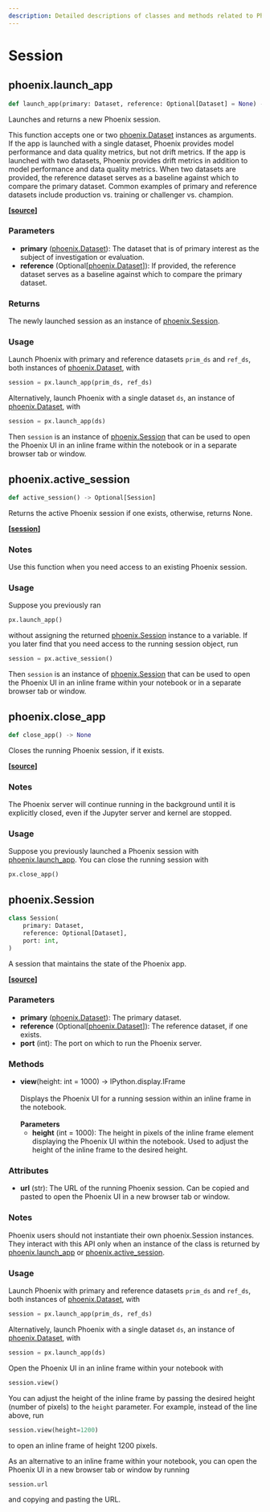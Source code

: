 ```yaml
---
description: Detailed descriptions of classes and methods related to Phoenix sessions
---
```


# Session

## phoenix.launch\_app

```python
def launch_app(primary: Dataset, reference: Optional[Dataset] = None) -> Session
```

Launches and returns a new Phoenix session.

This function accepts one or two [phoenix.Dataset](dataset-and-schema.md#phoenix.dataset) instances as arguments. If the app is launched with a single dataset, Phoenix provides model performance and data quality metrics, but not drift metrics. If the app is launched with two datasets, Phoenix provides drift metrics in addition to model performance and data quality metrics. When two datasets are provided, the reference dataset serves as a baseline against which to compare the primary dataset. Common examples of primary and reference datasets include production vs. training or challenger vs. champion.

**\[**[**source**](https://github.com/Arize-ai/phoenix/blob/main/src/phoenix/session/session.py)**]**

### Parameters

* **primary** ([phoenix.Dataset](dataset-and-schema.md#phoenix.dataset)): The dataset that is of primary interest as the subject of investigation or evaluation.
* **reference** (Optional\[[phoenix.Dataset](dataset-and-schema.md#phoenix.dataset)]): If provided, the reference dataset serves as a baseline against which to compare the primary dataset.

### Returns

The newly launched session as an instance of [phoenix.Session](session.md#phoenix.session).

### Usage

Launch Phoenix with primary and reference datasets `prim_ds` and `ref_ds`, both instances of [phoenix.Dataset](dataset-and-schema.md#phoenix.dataset), with

```python
session = px.launch_app(prim_ds, ref_ds)
```

Alternatively, launch Phoenix with a single dataset `ds`, an instance of [phoenix.Dataset](dataset-and-schema.md#phoenix.dataset), with

```python
session = px.launch_app(ds)
```

Then `session` is an instance of [phoenix.Session](session.md#phoenix.session) that can be used to open the Phoenix UI in an inline frame within the notebook or in a separate browser tab or window.

## phoenix.active\_session

```python
def active_session() -> Optional[Session]
```

Returns the active Phoenix session if one exists, otherwise, returns None.

**\[**[**session**](https://github.com/Arize-ai/phoenix/blob/main/src/phoenix/session/session.py)**]**

### Notes

Use this function when you need access to an existing Phoenix session.

### Usage

Suppose you previously ran

```python
px.launch_app()
```

without assigning the returned [phoenix.Session](session.md#phoenix.session) instance to a variable. If you later find that you need access to the running session object, run

```python
session = px.active_session()
```

Then `session` is an instance of [phoenix.Session](session.md#phoenix.session) that can be used to open the Phoenix UI in an inline frame within your notebook or in a separate browser tab or window.

## phoenix.close\_app

```python
def close_app() -> None
```

Closes the running Phoenix session, if it exists.

**\[**[**source**](https://github.com/Arize-ai/phoenix/blob/main/src/phoenix/session/session.py)**]**

### Notes

The Phoenix server will continue running in the background until it is explicitly closed, even if the Jupyter server and kernel are stopped.

### Usage

Suppose you previously launched a Phoenix session with [phoenix.launch\_app](session.md#phoenix.launch\_app). You can close the running session with

```python
px.close_app()
```

## phoenix.Session

```python
class Session(
    primary: Dataset,
    reference: Optional[Dataset],
    port: int,
)
```

A session that maintains the state of the Phoenix app.

**\[**[**source**](https://github.com/Arize-ai/phoenix/blob/main/src/phoenix/session/session.py)**]**

### Parameters

* **primary** ([phoenix.Dataset](dataset-and-schema.md#phoenix.dataset)): The primary dataset.
* **reference** (Optional\[[phoenix.Dataset](dataset-and-schema.md#phoenix.dataset)]): The reference dataset, if one exists.
* **port** (int): The port on which to run the Phoenix server.

### Methods

* **view**(height: int = 1000) -> IPython.display.IFrame\
  \
  Displays the Phoenix UI for a running session within an inline frame in the notebook.\
  \
  **Parameters**
  * **height** (int = 1000): The height in pixels of the inline frame element displaying the Phoenix UI within the notebook. Used to adjust the height of the inline frame to the desired height.

### Attributes

* **url** (str): The URL of the running Phoenix session. Can be copied and pasted to open the Phoenix UI in a new browser tab or window.

### Notes

Phoenix users should not instantiate their own phoenix.Session instances. They interact with this API only when an instance of the class is returned by [phoenix.launch\_app](session.md#phoenix.launch\_app) or [phoenix.active\_session](session.md#phoenix.active\_session).

### Usage

Launch Phoenix with primary and reference datasets `prim_ds` and `ref_ds`, both instances of [phoenix.Dataset](dataset-and-schema.md#phoenix.dataset), with

```python
session = px.launch_app(prim_ds, ref_ds)
```

Alternatively, launch Phoenix with a single dataset `ds`, an instance of [phoenix.Dataset](dataset-and-schema.md#phoenix.dataset), with

```python
session = px.launch_app(ds)
```

Open the Phoenix UI in an inline frame within your notebook with

```python
session.view()
```

You can adjust the height of the inline frame by passing the desired height (number of pixels) to the `height` parameter. For example, instead of the line above, run

```python
session.view(height=1200)
```

to open an inline frame of height 1200 pixels.

As an alternative to an inline frame within your notebook, you can open the Phoenix UI in a new browser tab or window by running

```python
session.url
```

and copying and pasting the URL.
